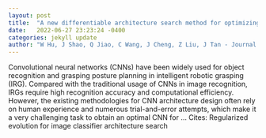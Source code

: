 ```yaml
---
layout: post
title:  "A new differentiable architecture search method for optimizing convolutional neural networks in the digital twin of intelligent robotic grasping"
date:   2022-06-27 23:23:24 -0400
categories: jekyll update
author: "W Hu, J Shao, Q Jiao, C Wang, J Cheng, Z Liu, J Tan - Journal of Intelligent …, 2022"
---
```

Convolutional neural networks (CNNs) have been widely used for object recognition and grasping posture planning in intelligent robotic grasping (IRG). Compared with the traditional usage of CNNs in image recognition, IRGs require high recognition accuracy and computational efficiency. However, the existing methodologies for CNN architecture design often rely on human experience and numerous trial-and-error attempts, which make it a very challenging task to obtain an optimal CNN for …
Cites: ‪Regularized evolution for image classifier architecture search‬  